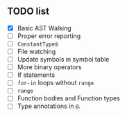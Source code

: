 ## TODO list

- [x] Basic AST Walking
- [ ] Proper error reporting
- [ ] `ConstantType`s
- [ ] File watching
- [ ] Update symbols in symbol table
- [ ] More binary operators
- [ ] If statements
- [ ] `for-in` loops without `range`
- [ ] `range`
- [ ] Function bodies and Function types
- [ ] Type annotations in `@`.
